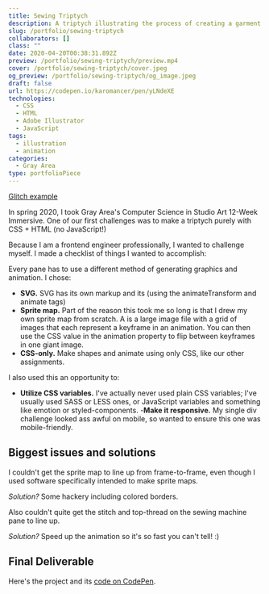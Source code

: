 ```yaml
---
title: Sewing Triptych
description: A triptych illustrating the process of creating a garment using different CSS animation techniques.
slug: /portfolio/sewing-triptych
collaborators: []
class: ""
date: 2020-04-20T00:38:31.892Z
preview: /portfolio/sewing-triptych/preview.mp4
cover: /portfolio/sewing-triptych/cover.jpeg
og_preview: /portfolio/sewing-triptych/og_image.jpeg
draft: false
url: https://codepen.io/karomancer/pen/yLNdeXE
technologies:
  - CSS
  - HTML
  - Adobe Illustrator
  - JavaScript
tags:
  - illustration
  - animation
categories:
  - Gray Area
type: portfolioPiece
---
```


[Glitch example](https://sewing-triptych.glitch.me/)

In spring 2020, I took Gray Area's Computer Science in Studio Art 12-Week Immersive. One of our first challenges was to make a triptych purely with CSS + HTML (no JavaScript!)

Because I am a frontend engineer professionally, I wanted to challenge myself. I made a checklist of things I wanted to accomplish:

Every pane has to use a different method of generating graphics and animation. I chose:

- **SVG.** SVG has its own markup and its (using the animateTransform and animate tags)
- **Sprite map.** Part of the reason this took me so long is that I drew my own sprite map from scratch. A is a large image file with a grid of images that each represent a keyframe in an animation. You can then use the CSS value in the animation property to flip between keyframes in one giant image.
- **CSS-only.** Make shapes and animate using only CSS, like our other assignments.

I also used this an opportunity to:

- **Utilize CSS variables.** I've actually never used plain CSS variables; I've usually used SASS or LESS ones, or JavaScript variables and something like emotion or styled-components.
-**Make it responsive.** My single div challenge looked ass awful on mobile, so wanted to ensure this one was mobile-friendly.

## Biggest issues and solutions
I couldn't get the sprite map to line up from frame-to-frame, even though I used software specifically intended to make sprite maps.

*Solution?* Some hackery including colored borders.

Also couldn't quite get the stitch and top-thread on the sewing machine pane to line up.

*Solution?* Speed up the animation so it's so fast you can't tell! :)

## Final Deliverable

Here's the project and its [code on CodePen](https://codepen.io/karomancer/pen/yLNdeXE).

